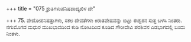 +++
title = "075 ಶ್ರುತಿಗಳುಪನಿಷದಾದ್ಯಖಿಳ ದೇ"

+++
75. ವೇದೋಪನಿಷತ್ತುಗಳು, ಸಕಲ ದೇವತೆಗಳು ಕಿರಾತವೇಷವನ್ನು ಬಿಟ್ಟು ಈಶ್ವರನ ಸುತ್ತ ಬಳಸಿ ನಿಂತರು. ನಗುಮೊಗದ ಮಧುರ ಮುಖಭಾವದಿಂದ ಕುಡಿ ನೋಟದಿಂದ ಕೂಡಿದ ಗೌರೀದೇವಿ ಪರಶಿವನ ಎಡಭಾಗದಲ್ಲಿ ಬಂದು ನಿಂತಳು.